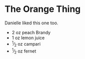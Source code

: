 The Orange Thing 
=================

Danielle liked this one too.

- 2 oz peach Brandy
- 1 oz lemon juice
- <sup>1</sup>⁄<sub>2</sub> oz campari
- <sup>1</sup>⁄<sub>2</sub> oz fernet 


